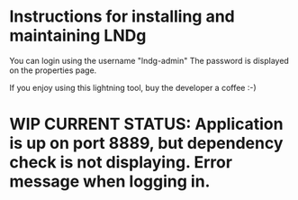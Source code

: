 # Instructions for installing and maintaining LNDg

You can login using the username "lndg-admin"
The password is displayed on the properties page.

If you enjoy using this lightning tool, buy the developer a coffee :-)
# WIP CURRENT STATUS: Application is up on port 8889, but dependency check is not displaying. Error message when logging in. 
